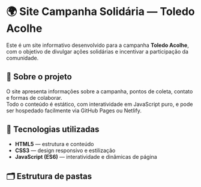 # 🌍 Site Campanha Solidária — Toledo Acolhe

Este é um site informativo desenvolvido para a campanha **Toledo Acolhe**, com o objetivo de divulgar ações solidárias e incentivar a participação da comunidade.

## 🧠 Sobre o projeto
O site apresenta informações sobre a campanha, pontos de coleta, contato e formas de colaborar.  
Todo o conteúdo é estático, com interatividade em JavaScript puro, e pode ser hospedado facilmente via GitHub Pages ou Netlify.

## 🧩 Tecnologias utilizadas
- **HTML5** — estrutura e conteúdo  
- **CSS3** — design responsivo e estilização  
- **JavaScript (ES6)** — interatividade e dinâmicas de página  

## 🗂 Estrutura de pastas
